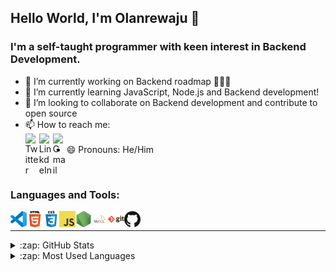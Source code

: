 ## Hello World, I'm Olanrewaju 👋

### I'm a self-taught programmer with keen interest in Backend Development.
- 🔭 I’m currently working on Backend roadmap 👩🏻‍💻
- 🌱 I’m currently learning JavaScript, Node.js and Backend development!
- 👯 I’m looking to collaborate on Backend development and contribute to open source
- 📫 How to reach me:  
        <a target="_blank" href="https://twitter.com/LanreTunji1/">
            <img align="left" alt="Twitter" width="22px" src="https://cdn.jsdelivr.net/npm/simple-icons@v3/icons/twitter.svg" />
        </a>
        <a target="_blank" href="https://www.linkedin.com/in/rokeebolatunji/">
            <img align="left" alt="LinkdeIn" width="22px" src="https://cdn.jsdelivr.net/npm/simple-icons@v3/icons/linkedin.svg" />
        </a>
        <a target="_blank" href="mailto:rokeeb.olatunji@gmail.com">
            <img align="left" alt="Gmail" width="22px" src="https://cdn.jsdelivr.net/npm/simple-icons@v3/icons/gmail.svg" />
        </a>
        <br/>
- 😄 Pronouns: He/Him


<br />

### Languages and Tools:

<img align="left" alt="Visual Studio Code" width="26px" src="https://raw.githubusercontent.com/github/explore/80688e429a7d4ef2fca1e82350fe8e3517d3494d/topics/visual-studio-code/visual-studio-code.png" />
<img align="left" alt="HTML5" width="26px" src="https://raw.githubusercontent.com/github/explore/80688e429a7d4ef2fca1e82350fe8e3517d3494d/topics/html/html.png" />
<img align="left" alt="CSS3" width="26px" src="https://raw.githubusercontent.com/github/explore/80688e429a7d4ef2fca1e82350fe8e3517d3494d/topics/css/css.png" />
<img align="left" alt="JavaScript" width="26px" src="https://raw.githubusercontent.com/github/explore/80688e429a7d4ef2fca1e82350fe8e3517d3494d/topics/javascript/javascript.png" />
<img align="left" alt="Node.js" width="26px" src="https://raw.githubusercontent.com/github/explore/80688e429a7d4ef2fca1e82350fe8e3517d3494d/topics/nodejs/nodejs.png">
<img align="left" alt="MySQL" width="26px" src="https://raw.githubusercontent.com/github/explore/80688e429a7d4ef2fca1e82350fe8e3517d3494d/topics/mysql/mysql.png">
<img align="left" alt="Git" width="26px" src="https://raw.githubusercontent.com/github/explore/80688e429a7d4ef2fca1e82350fe8e3517d3494d/topics/git/git.png" />
<img align="left" alt="GitHub" width="26px" src="https://raw.githubusercontent.com/github/explore/78df643247d429f6cc873026c0622819ad797942/topics/github/github.png" />


<br />

---
<details>
  <summary>:zap: GitHub Stats</summary>

  <img align="left" alt="Lanre's GitHub Stats" src="https://github-readme-stats.vercel.app/api?username=larexx40&show_icons=true&hide_border=true&theme=tokyonight" />

</details>

<details>
  <summary>:zap: Most Used Languages</summary>

<img align="left" alt="Lanre's GitHub Top Languages" src="https://github-readme-stats.vercel.app/api/top-langs/?username=larexx40&layout=compact&theme=tokyonight" />

</details>
